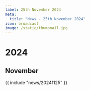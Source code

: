 ```yaml
---
label: 25th November 2024
meta:
  title: "News - 25th November 2024"
icon: broadcast
image: /static/thumbnail.jpg
---
```


# 2024
## November

{{ include "news/20241125" }}